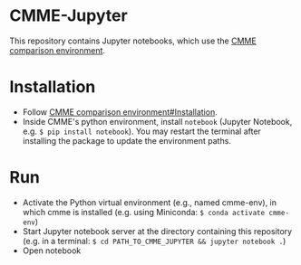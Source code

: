 # CMME-Jupyter
This repository contains Jupyter notebooks, which use the [CMME comparison environment](https://github.com/lexngu/cmme). 

# Installation
* Follow [CMME comparison environment#Installation](https://github.com/lexngu/cmme#Installation).
* Inside CMME's python environment, install `notebook` (Jupyter Notebook, e.g. `$ pip install notebook`). You may restart the terminal after installing the package to update the environment paths.

# Run
* Activate the Python virtual environment (e.g., named cmme-env), in which cmme is installed (e.g. using Miniconda: `$ conda activate cmme-env`)
* Start Jupyter notebook server at the directory containing this repository (e.g. in a terminal: `$ cd PATH_TO_CMME_JUPYTER && jupyter notebook .`)
* Open notebook